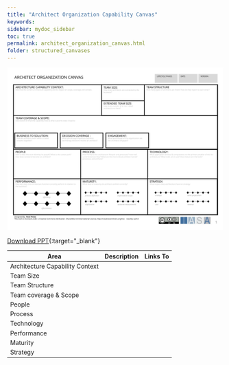 ```yaml
---
title: "Architect Organization Capability Canvas"
keywords: 
sidebar: mydoc_sidebar
toc: true
permalink: architect_organization_canvas.html
folder: structured_canvases
---
```


![image001](media/architect_organization_canvas001.svg)

[Download PPT](media/ppt/architect_organization_canvas.ppt){:target="_blank"}

| Area | Description | Links To |
| --- | --- | --- |
| Architecture Capability Context |   |   |
| Team Size |   |   |
| Team Structure |   |   |
| Team coverage & Scope |   |   |
| People |   |   |
| Process |   |   |
| Technology |   |   |
| Performance |   |   |
| Maturity |   |   |
| Strategy |   |   |
